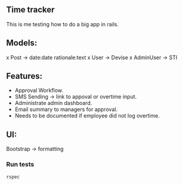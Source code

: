 ## Time tracker

This is me testing how to do a big app in rails.

## Models:
x Post -> date:date rationale:text
x User -> Devise
x AdminUser -> STI

## Features:
- Approval Workflow.
- SMS Sending -> link to appoval or overtime input.
- Administrate admin dashboard.
- Email summary to managers for approval.
- Needs to be documented if employee did not log overtime.

## UI:
Bootstrap -> formatting


### Run tests
`rspec`